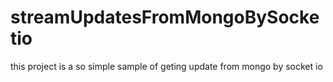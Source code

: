# streamUpdatesFromMongoBySocketio
this project is a so simple sample of geting update from mongo by socket io 
